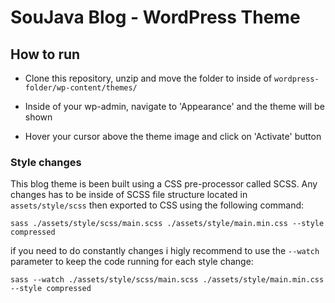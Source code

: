 # SouJava Blog - WordPress Theme

## How to run

- Clone this repository, unzip and move the folder to inside of `wordpress-folder/wp-content/themes/`

- Inside of your wp-admin, navigate to 'Appearance' and the theme will be shown

- Hover your cursor above the theme image and click on 'Activate' button

### Style changes

This blog theme is been built using a CSS pre-processor called SCSS. Any changes has to be inside of SCSS file structure located in `assets/style/scss` then exported to CSS using the following command:

```console
sass ./assets/style/scss/main.scss ./assets/style/main.min.css --style compressed
```

if you need to do constantly changes i higly recommend to use the `--watch` parameter to keep the code running for each style change:

```console
sass --watch ./assets/style/scss/main.scss ./assets/style/main.min.css --style compressed
```
